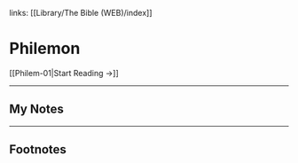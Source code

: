 links: [[Library/The Bible (WEB)/index]]
# Philemon

[[Philem-01|Start Reading →]]

---
## My Notes

---
## Footnotes